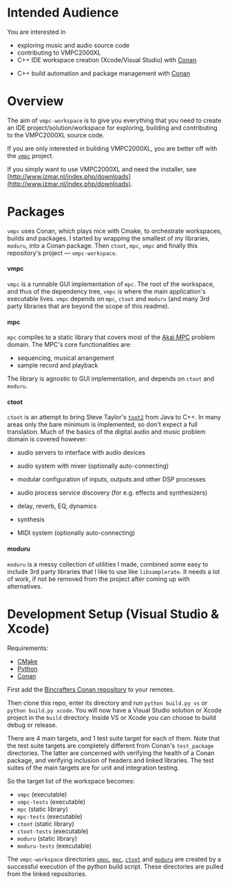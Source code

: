 # Intended Audience

You are interested in

* exploring music and audio source code
* contributing to VMPC2000XL
* C++ IDE workspace creation (Xcode/Visual Studio) with [Conan](https://conan.io/)

- C++ build automation and package management with [Conan](https://conan.io/)

  

# Overview

The aim of `vmpc-workspace` is to give you everything that you need to create an IDE project/solution/workspace for exploring, building and contributing to the VMPC2000XL source code.

If you are only interested in building VMPC2000XL, you are better off with the [`vmpc`](https://github.com/izzyreal/vmpc) project.

If you simply want to use VMPC2000XL and need the installer, see [http://www.izmar.nl/index.php/downloads](http://www.izmar.nl/index.php/downloads).



# Packages

`vmpc` uses Conan, which plays nice with Cmake, to orchestrate workspaces, builds and packages. I started by wrapping the smallest of my libraries, `moduru`, into a Conan package. Then `ctoot`, `mpc`, `vmpc` and finally this repository's project — `vmpc-workspace`.



#### vmpc

`vmpc` is a runnable GUI implementation of `mpc`. The root of the workspace, and thus of the dependency tree, `vmpc` is where the main application's executable lives. `vmpc` depends on `mpc`, `ctoot` and `moduru` (and many 3rd party libraries that are beyond the scope of this readme).



#### mpc

`mpc` compiles to a static library that covers most of the [Akai MPC](https://en.wikipedia.org/wiki/Akai_MPC) problem domain. The MPC's core functionalities are:

- sequencing, musical arrangement
- sample record and playback

The library is agnostic to GUI implementation, and depends on `ctoot` and `moduru`.



#### ctoot

`ctoot` is an attempt to bring Steve Taylor's [`toot2`](https://github.com/toot/toot2) from Java to C++. In many areas only the bare minimum is implemented, so don't expect a full translation. Much of the basics of the digital audio and music problem domain is covered however:

- audio servers to interface with audio devices

- audio system with mixer (optionally auto-connecting)

- modular configuration of inputs, outputs and other DSP processes

- audio process service discovery (for e.g. effects and synthesizers)

- delay, reverb, EQ, dynamics

- synthesis

- MIDI system (optionally auto-connecting)

  

#### moduru

`moduru` is a messy collection of utilities I made, combined some easy to include 3rd party libraries that I like to use like `libsamplerate`. It needs a lot of work, if not be removed from the project after coming up with alternatives.



# Development Setup (Visual Studio & Xcode)

Requirements:

- [CMake](https://cmake.org/)
- [Python](https://www.python.org/downloads/)
- [Conan](https://docs.conan.io/en/latest/installation.html)

First add the [Bincrafters Conan repository](https://bintray.com/bincrafters/public-conan) to your remotes.

Then clone this repo, enter its directory and run `python build.py vs` or `python build.py xcode`. You will now have a Visual Studio solution or Xcode project in the `build` directory. Inside VS or Xcode you can choose to build debug or release.

There are 4 main targets, and 1 test suite target for each of them. Note that the test suite targets are completely different from Conan's `test_package` directories. The latter are concerned with verifying the health of a Conan package, and verifying inclusion of headers and linked libraries. The test suites of the main targets are for unit and integration testing.

So the target list of the workspace becomes:

- `vmpc` (executable) 
- `vmpc-tests` (executable)
- `mpc` (static library)
- `mpc-tests` (executable)
- `ctoot` (static library)
- `ctoot-tests` (executable)
- `moduru` (static library)
- `moduru-tests` (executable)

The `vmpc-workspace` directories [`vmpc`](https://github.com/izzyreal/vmpc), [`mpc`](https://github.com/izzyreal/mpc), [`ctoot`](https://github.com/izzyreal/ctoot) and [`moduru`](https://github.com/izzyreal/moduru) are created by a successful execution of the python build script. These directories are pulled from the linked repositories.
